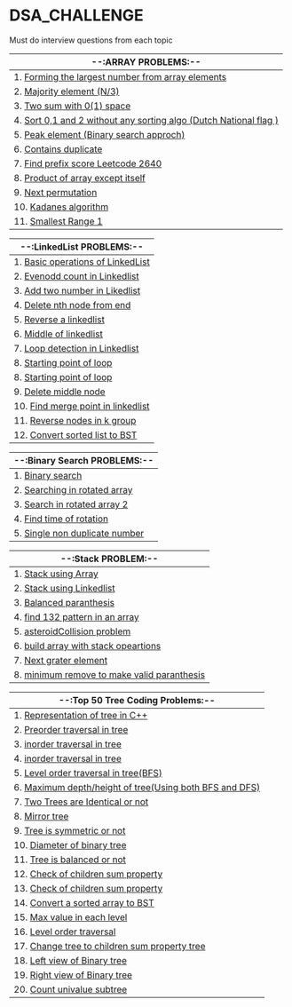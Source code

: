 # DSA_CHALLENGE
Must do interview questions from each topic 

| --:ARRAY PROBLEMS:--  |
|------------------------------|
| 1. [Forming the largest number from array elements](https://github.com/Abrahul-107/DSA_CHALLENGE/blob/main/Array/01_Forming_largest_number.cpp) |
| 2. [Majority element (N/3)](https://github.com/Abrahul-107/DSA_CHALLENGE/blob/main/Array/02_majority_element.cpp) |
| 3. [Two sum with 0(1) space](https://github.com/Abrahul-107/DSA_CHALLENGE/blob/main/Array/03_twosum.cpp) |
| 4. [Sort 0,1 and 2 without any sorting algo (Dutch National flag )](https://github.com/Abrahul-107/DSA_CHALLENGE/blob/main/Array/04_sort012.cpp) |
| 5. [Peak element (Binary search approch)](https://github.com/Abrahul-107/DSA_CHALLENGE/blob/main/Array/05_peak_element.cpp) |
| 6. [Contains duplicate](https://github.com/Abrahul-107/DSA_CHALLENGE/blob/main/Array/06_contains_duplicate.cpp) |
| 7. [Find prefix score Leetcode 2640](https://github.com/Abrahul-107/DSA_CHALLENGE/blob/main/Array/07_findPrefixScore.cpp) |
| 8. [Product of array except itself ](https://github.com/Abrahul-107/DSA_CHALLENGE/blob/main/Array/08_product_array_except_itself.cpp) |
| 9. [Next permutation](https://github.com/Abrahul-107/DSA_CHALLENGE/blob/main/Array/09_next_permutation.cpp) |
| 10. [Kadanes algorithm](https://github.com/Abrahul-107/DSA_CHALLENGE/blob/main/Array/10_Kadens_algo.cpp) |
| 11. [Smallest Range 1](https://github.com/Abrahul-107/DSA_CHALLENGE/blob/main/Array/11_smallest_range1.cpp) |



| --:LinkedList PROBLEMS:--  |
|------------------------------|
| 1. [Basic operations of LinkedList](https://github.com/Abrahul-107/DSA_CHALLENGE/blob/main/Linkedlist/01_Basic_operation.cpp)|
| 2. [Evenodd count in Linkedlist](https://github.com/Abrahul-107/DSA_CHALLENGE/blob/main/Linkedlist/02_even_odd.cpp) |
| 3. [Add two number in Likedlist](https://github.com/Abrahul-107/DSA_CHALLENGE/blob/main/Linkedlist/03_add_twonumber.cpp) |
| 4. [Delete nth node from end](https://github.com/Abrahul-107/DSA_CHALLENGE/blob/main/Linkedlist/04_delete_Nthfrom_end.cpp) |
| 5. [Reverse a linkedlist](https://github.com/Abrahul-107/DSA_CHALLENGE/blob/main/Linkedlist/05_reverse_linkedlist.cpp) |
| 6. [Middle of linkedlist](https://github.com/Abrahul-107/DSA_CHALLENGE/blob/main/Linkedlist/06_middle_find.cpp) |
| 7. [Loop detection in Linkedlist](https://github.com/Abrahul-107/DSA_CHALLENGE/blob/main/Linkedlist/07_detect_loop.cpp) |
| 8. [Starting point of loop](https://github.com/Abrahul-107/DSA_CHALLENGE/blob/main/Linkedlist/08_starting_of_loop.cpp) |
| 8. [Starting point of loop](https://github.com/Abrahul-107/DSA_CHALLENGE/blob/main/Linkedlist/08_starting_of_loop.cpp) |
| 9. [Delete middle node](https://github.com/Abrahul-107/DSA_CHALLENGE/blob/main/Linkedlist/09_delete_middle.cpp) |
| 10. [Find merge point  in linkedlist](https://github.com/Abrahul-107/DSA_CHALLENGE/blob/main/Linkedlist/10_find_mergepoint.cpp) |
| 11. [Reverse nodes in k group](https://github.com/Abrahul-107/DSA_CHALLENGE/blob/main/Linkedlist/11_reverse_inK.cpp)|
| 12. [Convert sorted list to BST](https://github.com/Abrahul-107/DSA_CHALLENGE/blob/main/Linkedlist/12_sortedlist_to_BST.cpp.cpp)|


| --:Binary Search PROBLEMS:--  |
|------------------------------|
| 1. [Binary search](https://github.com/Abrahul-107/DSA_CHALLENGE/blob/main/BinarySearch/BS_in_oned/01_binary_search.cpp)|
| 2. [Searching in rotated array ](https://github.com/Abrahul-107/DSA_CHALLENGE/blob/main/BinarySearch/BS_in_oned/02_searchin_rotated.cpp) |
| 3. [Search in rotated array 2](https://github.com/Abrahul-107/DSA_CHALLENGE/blob/main/BinarySearch/BS_in_oned/03_searchinrotated2.cpp) |
| 4. [Find time of rotation](https://github.com/Abrahul-107/DSA_CHALLENGE/blob/main/BinarySearch/BS_in_oned/04_findTimeofrotation.cpp) |
| 5. [Single non duplicate number](https://github.com/Abrahul-107/DSA_CHALLENGE/blob/main/BinarySearch/BS_in_oned/05_single_nonduplicate.cpp) |




| --:Stack PROBLEM:--  |
|------------------------------|
| 1. [Stack using Array](https://github.com/Abrahul-107/DSA_CHALLENGE/blob/main/Stack/01_stack_using_array.cpp)|
| 2. [Stack using Linkedlist](https://github.com/Abrahul-107/DSA_CHALLENGE/blob/main/Stack/02_stack_using_linkedlist.cpp)|
| 3. [Balanced paranthesis ](https://github.com/Abrahul-107/DSA_CHALLENGE/blob/main/Stack/03_balanced_paranthesis.cpp)|
| 4. [find 132 pattern in an array ](https://github.com/Abrahul-107/DSA_CHALLENGE/blob/main/Stack/04_132_pattern.cpp)|
| 5. [asteroidCollision problem ](https://github.com/Abrahul-107/DSA_CHALLENGE/blob/main/Stack/05_%20asteroidCollision.cpp)|
| 6. [build array with stack opeartions ](https://github.com/Abrahul-107/DSA_CHALLENGE/blob/main/Stack/06_build_array_withstackop.cpp)|
| 7. [Next grater element ](https://github.com/Abrahul-107/DSA_CHALLENGE/blob/main/Stack/07_next_greate_element2.cpp)|
| 8. [ minimum remove to make valid paranthesis](https://github.com/Abrahul-107/DSA_CHALLENGE/blob/main/Stack/08_Minimum_Remove_to_Make_Valid_Parentheses.cpp)|



| --:Top 50 Tree Coding Problems:--  |
|------------------------------|
| 1. [Representation of tree in C++ ](https://github.com/Abrahul-107/DSA_CHALLENGE/blob/main/Tree/01_representation.cpp)|
| 2. [Preorder traversal in tree ](https://github.com/Abrahul-107/DSA_CHALLENGE/blob/main/Tree/02_preorder_traversal.cpp) |
| 3. [inorder traversal in tree ](https://github.com/Abrahul-107/DSA_CHALLENGE/blob/main/Tree/03_inorder_traversal.cpp) |
| 4. [inorder traversal in tree ](https://github.com/Abrahul-107/DSA_CHALLENGE/blob/main/Tree/04_postorder_traversal.cpp) |
| 5. [Level order traversal in tree(BFS) ](https://github.com/Abrahul-107/DSA_CHALLENGE/blob/main/Tree/05_levelorder_traversal.cpp) |
| 6. [Maximum depth/height of tree(Using both BFS and DFS) ](https://github.com/Abrahul-107/DSA_CHALLENGE/blob/main/Tree/06_maximum_depth.cpp) |
| 7. [Two Trees are Identical or not](https://github.com/Abrahul-107/DSA_CHALLENGE/blob/main/Tree/07_identicaltree_check.cpp) |
| 8. [Mirror tree](https://github.com/Abrahul-107/DSA_CHALLENGE/blob/main/Tree/08_mirror_tree.cpp) |
| 9. [Tree is symmetric or not ](https://github.com/Abrahul-107/DSA_CHALLENGE/blob/main/Tree/09_symmetricornot.cpp) |
| 10. [Diameter of binary tree ](https://github.com/Abrahul-107/DSA_CHALLENGE/blob/main/Tree/10_diameteroftree.cpp) |
| 11. [Tree is balanced or not ](https://github.com/Abrahul-107/DSA_CHALLENGE/blob/main/Tree/11_treeisbalanceornot.cpp) |
| 12. [Check of children sum property ](https://github.com/Abrahul-107/DSA_CHALLENGE/blob/main/Tree/12_checkofchildrensum.cpp)|
| 13. [Check of children sum property ](https://github.com/Abrahul-107/DSA_CHALLENGE/blob/main/Tree/13_validate_BST.cpp)|
| 14. [Convert a sorted array to BST ](https://github.com/Abrahul-107/DSA_CHALLENGE/blob/main/Tree/14_arraytoBst.cpp)|
| 15. [Max value in each level ](https://github.com/Abrahul-107/DSA_CHALLENGE/blob/main/Tree/15_maxValueinEachLevel.cpp)|
| 16. [Level order traversal ](https://github.com/Abrahul-107/DSA_CHALLENGE/blob/main/Tree/16_levelorderTraversal.cpp)|
| 17. [Change tree to children sum property tree](https://github.com/Abrahul-107/DSA_CHALLENGE/blob/main/Tree/17_changetree_to_childrensum.cpp)|
| 18. [Left view of Binary tree](https://github.com/Abrahul-107/DSA_CHALLENGE/blob/main/Tree/18_leftviewOfBinaryTree.cpp)|
| 19. [Right view of Binary tree](https://github.com/Abrahul-107/DSA_CHALLENGE/blob/main/Tree/19_rightviewOfBinaryTree.cpp)|
| 20. [Count univalue subtree ](https://github.com/Abrahul-107/DSA_CHALLENGE/blob/main/Tree/20_countUnivalueSubtree.cpp)|



